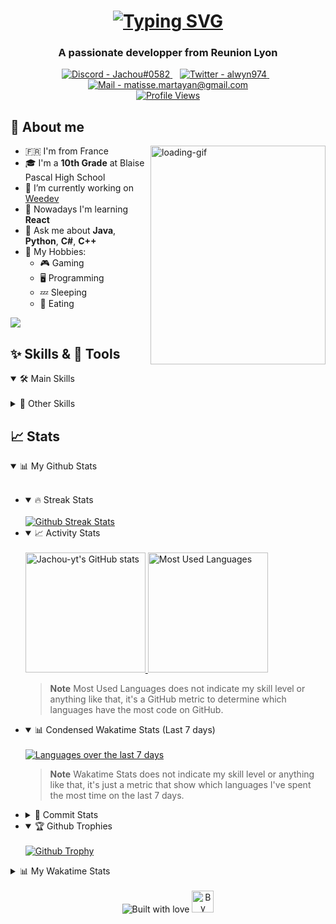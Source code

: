 <h1 align="center">
    <a href="https://git.io/typing-svg">
        <img src="https://readme-typing-svg.demolab.com?font=Fira+Code&size=80&pause=1000&center=true&vCenter=true&multiline=true&width=2000&height=320&lines=Hi+%F0%9F%91%8B%2C+I'm+Jachou;Nice+to+meet+you+!;I'm+a+young+developer" alt="Typing SVG" />
    </a>
</h1>

<h3 align="center">
    A passionate developper from Reunion Lyon
</h3>

<!-- Contact  -->

<!-- Thanks to https://codepen.io/sosuke/pen/Pjoqqp for the svg trick (doesn't work on github) -->
<div align="center">
    <a href="https://discord.com/users/1068848847654223893" title="My Discord">
        <img src="https://img.shields.io/static/v1?label=Discord&message=Jachou%230582&color=5865F2&style=for-the-badge&logo=discord&logoColor=5865F2" alt="Discord - Jachou#0582" />
        <!-- <img src="https://raw.githubusercontent.com/simple-icons/simple-icons/develop/icons/discord.svg" height="40" width="40" style="filter: invert(35%) sepia(38%) saturate(3969%) hue-rotate(224deg) brightness(98%) contrast(94%);"> -->
    <a>
    &#8287;&#8287; <!-- special whitespace for indent -->
    <a href="https://twitter.com/Jachouz" title="My Twitter">
        <img src="https://img.shields.io/static/v1?label=Twitter&message=Jachouz&color=1DA1F2&style=for-the-badge&logo=twitter&logoColor=1DA1F2" alt="Twitter - alwyn974" />
        <!-- <img src="https://raw.githubusercontent.com/simple-icons/simple-icons/develop/icons/twitter.svg" height="40" width="40" style="filter: invert(53%) sepia(21%) saturate(5257%) hue-rotate(176deg) brightness(99%) contrast(91%);"> -->
    </a>
    &#8287;&#8287;
    <a href="mailto:matisse.martayan@gmail.com" title="My Pro E-Mail">
       <img src="https://img.shields.io/static/v1?label=Mail&message=matisse.martayan%40gmail.com&color=3e65cf&style=for-the-badge&logo=gmail&logoColor=c71610" alt="Mail - matisse.martayan@gmail.com" />
       <!-- <img src="https://raw.githubusercontent.com/simple-icons/simple-icons/develop/icons/gmail.svg" height="40" width="40" style="filter: invert(13%) sepia(65%) saturate(6092%) hue-rotate(356deg) brightness(95%) contrast(94%)"> -->
    </a>
    <br>
    <a href="https://github.com/antonkomarev/github-profile-views-counter" title="My Profile Views">
        <img src="https://komarev.com/ghpvc/?username=Jachou-yt&style=for-the-badge" alt="Profile Views">
    </a>
</div>

## 📝 About me

<img align="right" src="https://64.media.tumblr.com/9ca4a2538e8fb61842aeebcbef3d9435/50fb637a17cfb891-a1/s640x960/c5aaef27140a7acb5442a25f5891d8d3afb0e9f4.gif" height="350" width="280" alt="loading-gif" title="it8Bit on Tumblr" />
<!-- <img align="right" src="https://media3.giphy.com/media/84SFZf1BKgzeny1WxQ/giphy.gif" /> -->
<!-- <img align="right" src="https://fiverr-res.cloudinary.com/images/t_main1,q_auto,f_auto,q_auto,f_auto/attachments/delivery/asset/811541cf3a5acf308a5079febaa31e37-1602084278/Pixxle_Character_Animation/do-high-quality-pixel-art-and-animations.gif" /> -->
<!-- <img align="right" src="https://media.tenor.com/PBcGjKppnacAAAAd/pixel-art.gif" /> -->
<!-- <img align="right" src="./resources/vertical.gif"/> -->

- 🇫🇷 I'm from France
- 🎓 I'm a **10th Grade** at Blaise Pascal High School
- 🔭 I’m currently working on [Weedev](https://weedev.eu)
- 🌱 Nowadays I'm learning **React**
- 💬 Ask me about **Java**, **Python**, **C#**, **C++**
- 👀 My Hobbies:
    - 🎮 Gaming
    - 🖥️ Programming
    - 💤 Sleeping
    - 🍲 Eating

<!-- yHype -->
![](https://hit.yhype.me/github/profile?user_id=47529956)

## ✨ Skills & 🔨 Tools

<details open>
<summary> 🛠️ Main Skills </summary>
<br>


</details>

<details>
<summary> 🔧 Other Skills </summary>
<br>

</details>


## 📈 Stats

<details open>
<summary> 📊 My Github Stats </summary>
<br>

<ul>

<li>
<details open>
<summary>🔥 Streak Stats</summary>
<br>

<a href="https://www.github.com/Jachou-yt">
<picture>
  <source media="(prefers-color-scheme: light), (prefers-color-scheme: no-preference)" srcset="https://github-readme-streak-stats.herokuapp.com/?user=Jachou-yt&ring=0891b2&fire=0891b2&currStreakLabel=0891b2">
  <img alt="Github Streak Stats" src="https://github-readme-streak-stats.herokuapp.com/?user=Jachou-yt&stroke=ffffff&background=151515&ring=0891b2&fire=0891b2&currStreakNum=ffffff&currStreakLabel=0891b2&sideNums=ffffff&sideLabels=ffffff&dates=ffffff&hide_border=true" />
</picture>
</a>

</details>
</li>


<li>
<details open>
<summary>📈 Activity Stats</summary>
<br>

<a href="https://www.github.com/Jachou-yt">
<picture>
  <source media="(prefers-color-scheme: light), (prefers-color-scheme: no-preference)" srcset="https://github-readme-stats.vercel.app/api?username=Jachou-yt&show_icons=true&hide=&count_private=true&title_color=0891b2&icon_color=0891b2&show_icons=true&card_width=450px">
  <img alt="Jachou-yt's GitHub stats" src="https://github-readme-stats.vercel.app/api?username=Jachou-yt&show_icons=true&hide=&count_private=true&title_color=0891b2&text_color=ffffff&icon_color=0891b2&bg_color=151515&hide_border=true&show_icons=true&card_width=450px" height="192px" />
</picture>
</a>
<a href="https://www.github.com/Jachou-yt">
<picture>
  <source media="(prefers-color-scheme: light), (prefers-color-scheme: no-preference)" srcset="https://github-readme-stats.vercel.app/api/top-langs/?username=Jachou-yt&langs_count=10&title_color=0891b2&icon_color=0891b2&locale=en&layout=compact&card_width=250px">
  <img alt="Most Used Languages" src="https://github-readme-stats.vercel.app/api/top-langs/?username=Jachou-yt&langs_count=10&title_color=0891b2&text_color=ffffff&icon_color=0891b2&bg_color=151515&hide_border=true&locale=en&layout=compact&card_width=250px" height="192px" />
</picture>
</a>
<br>

> **Note**
> Most Used Languages does not indicate my skill level or anything like that, it's a GitHub metric to determine which languages have the most code on GitHub.

</details>
</li>

<li>
<details open>
<summary> 📊 Condensed Wakatime Stats (Last 7 days) </summary>
<br>

<a href="https://wakatime.com/@Jachou-yt">
<picture>
  <source media="(prefers-color-scheme: light), (prefers-color-scheme: no-preference)" srcset="https://github-readme-stats.vercel.app/api/wakatime?username=Jachou-yt&layout=compact&title_color=0891b2&icon_color=0891b2&locale=en">
  <img alt="Languages over the last 7 days" src="https://github-readme-stats.vercel.app/api/wakatime?username=alwyn974&layout=compact&langs_count=10&title_color=0891b2&text_color=ffffff&icon_color=0891b2&bg_color=151515&hide_border=true&locale=en"/>
</picture>
</a>

> **Note**
>  Wakatime Stats does not indicate my skill level or anything like that, it's just a metric that show which languages I've spent the most time on the last 7 days.
</li>

<li>
<details>
<summary>🎀 Commit Stats </summary>
<br>

<a href="https://www.github.com/Jachou-yt">
<picture>
  <source media="(prefers-color-scheme: light), (prefers-color-scheme: no-preference)" srcset="https://github-readme-activity-graph.cyclic.app/graph?username=Jachou-yt&bg_color=ffffff&color=333333&line=0891b2&area_color=1c1917&area=true&hide_border=true&custom_title=GitHub%20Commits%20Graph">
  <img alt="GitHub Commits Graph" src="https://github-readme-activity-graph.cyclic.app/graph?username=Jachou-yt&bg_color=151515&color=ffffff&line=0891b2&point=ffffff&area_color=1c1917&area=true&hide_border=true&custom_title=GitHub%20Commits%20Graph" />
</picture>
</a>

</details>
</li>

<li>
<details open>
<summary>🏆 Github Trophies </summary>
<br>

<a href="https://github.com/Jachou-yt">
<picture>
  <source media="(prefers-color-scheme: light), (prefers-color-scheme: no-preference)" srcset="https://github-profile-trophy.vercel.app/?username=Jachou-yt&column=-1&margin-w=5&margin-h=10">
  <img alt="Github Trophy" src="https://github-profile-trophy.vercel.app/?username=Jachou-yt&theme=discord&column=-1&margin-w=5&margin-h=10&no-frame=true">
</picture>
</a>

</details>
</li>

</ul>

</details>

<details>
<summary> 📊 My Wakatime Stats </summary>
<br>

<ul>

<li>
<details open>
<summary>📜 Languages </summary>

<a href="https://wakatime.com/@Jachou-yt">
    <img src="https://wakatime.com/share/@d017f327-5027-47b0-97d1-52731c06615a/ca108fe6-91de-4edd-a468-28eefccd83e9.svg" alt="Languages over last 30 days" title="Wakatime - Languages" width="900px" height="500px" />
</a>

</details>
</li>

<li>
<details open>
<summary>✍️ Coding activity </summary>

<a href="https://wakatime.com/@Jachou-yt">
    <img src="https://wakatime.com/share/@d017f327-5027-47b0-97d1-52731c06615a/5a88b500-35a7-4939-9777-946e640b1269.svg" alt="Coding time over last 30 days" title="Wakatime - Coding Time" width="900px" height="500px" />
</a>

</details>
</li>

<li>
<details open>
<summary>🖥️ IDEs & OS </summary>
<br>

| IDEs | OS |
| --- | --- |
| <a href="https://wakatime.com/@Jachou-yt"> <img src="https://wakatime.com/share/@Jachou-yt/3fbbcb42-59ad-4579-88b1-5fd1f31fa2d8.svg" alt="IDEs over last 30 days" title="Wakatime - IDEs" width="900px" height="500px" /> </a> | <a href="https://wakatime.com/@Jachou-yt"> <img src="https://wakatime.com/share/@d017f327-5027-47b0-97d1-52731c06615a/baf7d70b-7684-41b0-b92d-a4ab0e7ecbce.svg" alt="Operating System over last 30 days" title="Wakatime - OS" width="900px" height="500px" /> </a> |

</details>
</li>

</ul>

</details>

<br>
<div align="center">
  <img src="https://forthebadge.com/images/badges/built-with-love.svg" alt="Built with love" title="Built With Love" />
  <img src="https://img.shields.io/badge/By-Alwyn974-38c1d0?style=for-the-badge&logo=github" alt="By Jachou-yt" title="By Jachou-yt" height="35" />
</div>
